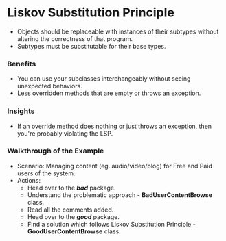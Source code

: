 
# Liskov Substitution Principle

- Objects should be replaceable with instances of their subtypes without altering the correctness of that program.
- Subtypes must be substitutable for their base types.

### Benefits

 - You can use your subclasses interchangeably without seeing unexpected behaviors.
 - Less overridden methods that are empty or throws an exception.

### Insights

 - If an override method does nothing or just throws an exception, then you're probably violating the LSP.
 
### Walkthrough of the Example
 
 - Scenario: Managing content (eg. audio/video/blog) for Free and Paid users of the system.
 - Actions: 
   - Head over to the **_bad_** package.
   - Understand the problematic approach - **BadUserContentBrowse** class.
   - Read all the comments added.
   - Head over to the **_good_** package.
   - Find a solution which follows Liskov Substitution Principle - **GoodUserContentBrowse** class.
